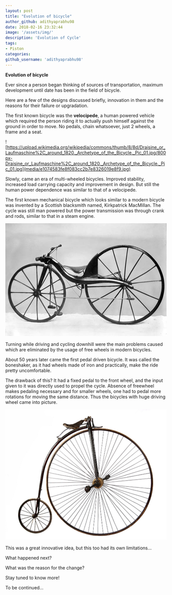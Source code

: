 ```yaml
---
layout: post
title: "Evolution of bicycle"
author_github: adithyaprabhu98
date: 2018-02-16 23:32:44
image: '/assets/img/'
description: 'Evolution of Cycle'
tags:
- Piston
categories:
github_username: 'adithyaprabhu98'
---
```


**Evolution of bicycle**

Ever since a person began thinking of sources of transportation, maximum
development until date has been in the field of bicycle.

Here are a few of the designs discussed briefly, innovation in them and the
reasons for their failure or upgradation.

The first known bicycle was the **velocipede**, a human powered vehicle which
required the person riding it to actually push himself against the ground in
order to move. No pedals, chain whatsoever, just 2 wheels, a frame and a seat.

![https://upload.wikimedia.org/wikipedia/commons/thumb/8/8d/Draisine_or_Laufmaschine%2C_around_1820._Archetype_of_the_Bicycle._Pic_01.jpg/800px-Draisine_or_Laufmaschine%2C_around_1820._Archetype_of_the_Bicycle._Pic_01.jpg](media/e1074583fe8f083cc2b7e8326019e8f9.jpg)

Slowly, came an era of multi-wheeled bicycles. Improved stability, increased
load carrying capacity and improvement in design. But still the human power
dependence was similar to that of a velocipede.

The first known mechanical bicycle which looks similar to a modern bicycle was
invented by a Scottish blacksmith named, Kirkpatrick MacMillan. The cycle was
still man powered but the power transmission was through crank and rods, similar
to that in a steam engine.

![Image result for kirk patrick first bicycle](/blog/assets/img/cycle/2.jpg)

Turning while driving and cycling downhill were the main problems caused which
are eliminated by the usage of free wheels in modern bicycles.

About 50 years later came the first pedal driven bicycle. It was called the
boneshaker, as it had wheels made of iron and practically, make the ride pretty
uncomfortable.

The drawback of this? It had a fixed pedal to the front wheel, and the input
given to it was directly used to propel the cycle. Absence of freewheel makes
pedaling necessary and for smaller wheels, one had to pedal more rotations for
moving the same distance. Thus the bicycles with huge driving wheel came into
picture.

![Related image](/blog/assets/img/cycle/3.jpg)

This was a great innovative idea, but this too had its own limitations…

What happened next?

What was the reason for the change?

Stay tuned to know more!

To be continued…
